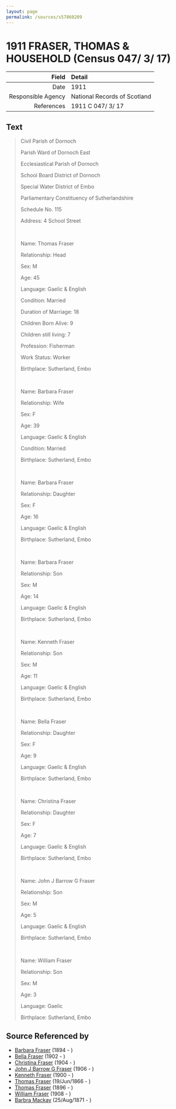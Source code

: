 ```yaml
---
layout: page
permalink: /sources/s57860209
---
```


# 1911 FRASER, THOMAS & HOUSEHOLD (Census 047/ 3/ 17)

Field | Detail
---:|:---
Date | 1911
Responsible Agency | National Records of Scotland
References | 1911 C 047/ 3/ 17

## Text

> Civil Parish of Dornoch
>
> Parish Ward of Dornoch East
>
> Ecclesiastical Parish of Dornoch
>
> School Board District of Dornoch
>
> Special Water District of Embo
>
> Parliamentary Constituency of Sutherlandshire
>
> Schedule No. 115
>
> Address: 4 School Street
>
> <br/>
>
> Name: Thomas Fraser
>
> Relationship: Head
>
> Sex: M
>
> Age: 45
>
> Language: Gaelic & English
>
> Condition: Married
>
> Duration of Marriage: 18
>
> Children Born Alive: 9
>
> Children still living: 7
>
> Profession: Fisherman
>
> Work Status: Worker
>
> Birthplace: Sutherland, Embo
>
> <br/>
>
> Name: Barbara Fraser
>
> Relationship: Wife
>
> Sex: F
>
> Age: 39
>
> Language: Gaelic & English
>
> Condition: Married
>
> Birthplace: Sutherland, Embo
>
> <br/>
>
> Name: Barbara Fraser
>
> Relationship: Daughter
>
> Sex: F
>
> Age: 16
>
> Language: Gaelic & English
>
> Birthplace: Sutherland, Embo
>
> <br/>
>
> Name: Barbara Fraser
>
> Relationship: Son
>
> Sex: M
>
> Age: 14
>
> Language: Gaelic & English
>
> Birthplace: Sutherland, Embo
>
> <br/>
>
> Name: Kenneth Fraser
>
> Relationship: Son
>
> Sex: M
>
> Age: 11
>
> Language: Gaelic & English
>
> Birthplace: Sutherland, Embo
>
> <br/>
>
> Name: Bella Fraser
>
> Relationship: Daughter
>
> Sex: F
>
> Age: 9
>
> Language: Gaelic & English
>
> Birthplace: Sutherland, Embo
>
> <br/>
>
> Name: Christina Fraser
>
> Relationship: Daughter
>
> Sex: F
>
> Age: 7
>
> Language: Gaelic & English
>
> Birthplace: Sutherland, Embo
>
> <br/>
>
> Name: John J Barrow G Fraser
>
> Relationship: Son
>
> Sex: M
>
> Age: 5
>
> Language: Gaelic & English
>
> Birthplace: Sutherland, Embo
>
> <br/>
>
> Name: William Fraser
>
> Relationship: Son
>
> Sex: M
>
> Age: 3
>
> Language: Gaelic
>
> Birthplace: Sutherland, Embo
>

## Source Referenced by

* [Barbara Fraser](../people/@26057486@-barbara-fraser-b1894-d.md) (1894 - )
* [Bella Fraser](../people/@25936309@-bella-fraser-b1902-d.md) (1902 - )
* [Christina Fraser](../people/@8163648@-christina-fraser-b1904-d.md) (1904 - )
* [John J Barrow G Fraser](../people/@43044884@-john-j-barrow-g-fraser-b1906-d.md) (1906 - )
* [Kenneth Fraser](../people/@73587538@-kenneth-fraser-b1900-d.md) (1900 - )
* [Thomas Fraser](../people/@28777404@-thomas-fraser-b1866-6-19-d.md) (19/Jun/1866 - )
* [Thomas Fraser](../people/@41158088@-thomas-fraser-b1896-d.md) (1896 - )
* [William Fraser](../people/@94771760@-william-fraser-b1908-d.md) (1908 - )
* [Barbra Mackay](../people/@60643714@-barbra-mackay-b1871-8-25-d.md) (25/Aug/1871 - )
